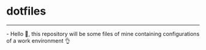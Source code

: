 <div style="text: align-center">

  # dotfiles
</div>

<hr>
- Hello 👋, this repository will be some files of mine containing configurations of a work environment 👌
